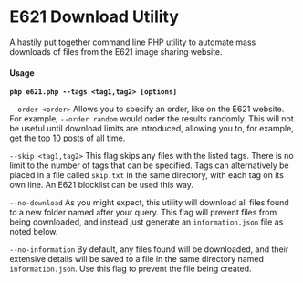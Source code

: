 # E621 Download Utility

A hastily put together command line PHP utility to automate mass downloads of files from the E621 image sharing website.

#### Usage

**`php e621.php --tags <tag1,tag2> [options]`**

`--order <order>` Allows you to specify an order, like on the E621 website. For example, `--order random` would order the results randomly. This will not be useful until download limits are introduced, allowing you to, for example, get the top 10 posts of all time.

`--skip <tag1,tag2>` This flag skips any files with the listed tags. There is no limit to the number of tags that can be specified. Tags can alternatively be placed in a file called `skip.txt` in the same directory, with each tag on its own line. An E621 blocklist can be used this way.

`--no-download` As you might expect, this utility will download all files found to a new folder named after your query. This flag will prevent files from being downloaded, and instead just generate an `information.json` file as noted below.

`--no-information` By default, any files found will be downloaded, and their extensive details will be saved to a file in the same directory named `information.json`. Use this flag to prevent the file being created.
